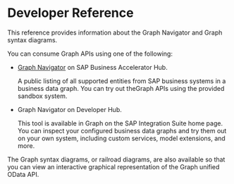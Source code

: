 <!-- loio74668b7eda474ed5bac2514953c96f77 -->

# Developer Reference

This reference provides information about the Graph Navigator and Graph syntax diagrams.

You can consume Graph APIs using one of the following:

-   [Graph Navigator](https://api.sap.com/graph) on SAP Business Accelerator Hub.

    A public listing of all supported entities from SAP business systems in a business data graph. You can try out theGraph APIs using the provided sandbox system.

-   Graph Navigator on Developer Hub.

    This tool is available in Graph on the SAP Integration Suite home page. You can inspect your configured business data graphs and try them out on your own system, including custom services, model extensions, and more.


The Graph syntax diagrams, or railroad diagrams, are also available so that you can view an interactive graphical representation of the Graph unified OData API.

